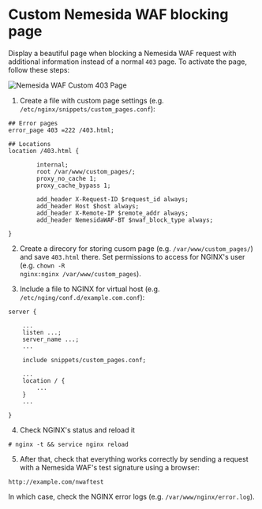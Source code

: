 # Custom Nemesida WAF blocking page

Display a beautiful page when blocking a Nemesida WAF request with additional information instead of a normal <code>403</code> page. To activate the page, follow these steps:

![Nemesida WAF Custom 403 Page](https://user-images.githubusercontent.com/99513957/214073040-3c8f5f96-55c0-4eac-a6ff-653499cde41a.png)

1. Create a file with custom page settings (e.g. <code>/etc/nginx/snippets/custom_pages.conf</code>):
```
## Error pages
error_page 403 =222 /403.html;

## Locations
location /403.html {

        internal;
        root /var/www/custom_pages/;
        proxy_no_cache 1;
        proxy_cache_bypass 1;

        add_header X-Request-ID $request_id always;
        add_header Host $host always;
        add_header X-Remote-IP $remote_addr always;
        add_header NemesidaWAF-BT $nwaf_block_type always;

}
```

2. Create a direcory for storing cusom page (e.g. <code>/var/www/custom_pages/</code>) and save <code>403.html</code> there. Set permissions to access for NGINX's user (e.g. <code>chown -R nginx:nginx /var/www/custom_pages</code>).

3. Include a file to NGINX for virtual host (e.g. <code>/etc/nging/conf.d/example.com.conf</code>):
```
server {

    ...
    listen ...;
    server_name ...;
    ...

    include snippets/custom_pages.conf;

    ...
    location / {
        ...
    }
    ...

}
```

4. Check NGINX's status and reload it
```
# nginx -t && service nginx reload
```

5. After that, check that everything works correctly by sending a request with a Nemesida WAF's test signature using a browser:
```
http://example.com/nwaftest
```

In which case, check the NGINX error logs (e.g. <code>/var/www/nginx/error.log</code>).
